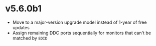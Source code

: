 # v5.6.0b1

* Move to a major-version upgrade model instead of 1-year of free updates
* Assign remaining DDC ports sequentially for monitors that can't be matched by `EDID`
